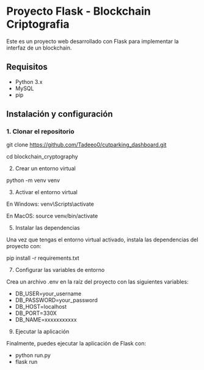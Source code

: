 # Proyecto Flask - Blockchain Criptografia

Este es un proyecto web desarrollado con Flask para implementar la interfaz de un blockchain.

## Requisitos

- Python 3.x
- MySQL
- pip

## Instalación y configuración

### 1. Clonar el repositorio

git clone https://github.com/Tadeeo0/cutparking_dashboard.git

cd blockchain_cryptography

2. Crear un entorno virtual

python -m venv venv

3. Activar el entorno virtual

En Windows: venv\Scripts\activate

En MacOS: source venv/bin/activate

5. Instalar las dependencias
   
Una vez que tengas el entorno virtual activado, instala las dependencias del proyecto con:

pip install -r requirements.txt

7. Configurar las variables de entorno
   
Crea un archivo .env en la raíz del proyecto con las siguientes variables:

- DB_USER=your_username
- DB_PASSWORD=your_password
- DB_HOST=localhost
- DB_PORT=330X
- DB_NAME=xxxxxxxxxxx

9. Ejecutar la aplicación
    
Finalmente, puedes ejecutar la aplicación de Flask con:

- python run.py
- flask run


